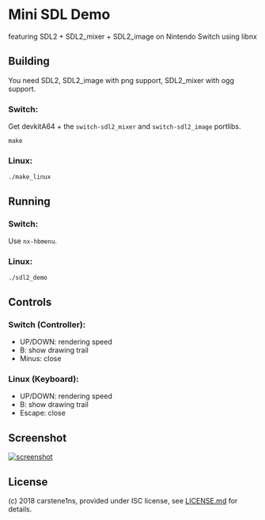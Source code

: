 # Mini SDL Demo

featuring SDL2 + SDL2_mixer + SDL2_image
on Nintendo Switch using libnx


## Building

You need SDL2, SDL2_image with png support, SDL2_mixer with ogg support.

### Switch:

Get devkitA64 + the `switch-sdl2_mixer` and `switch-sdl2_image` portlibs.

    make

### Linux:

    ./make_linux


## Running

### Switch:

Use `nx-hbmenu`.

### Linux:

    ./sdl2_demo


## Controls

### Switch (Controller):

- UP/DOWN: rendering speed
- B: show drawing trail
- Minus: close

### Linux (Keyboard):

- UP/DOWN: rendering speed
- B: show drawing trail
- Escape: close


## Screenshot

[![screenshot](thumbnail.png)](screenshot.png)


## License

(c) 2018 carstene1ns, provided under ISC license, see [LICENSE.md](LICENSE.md) for details.
